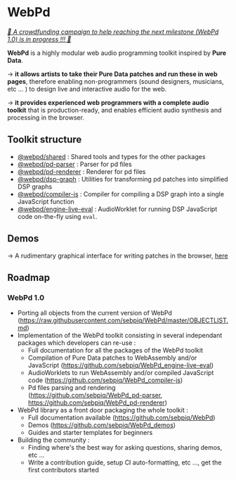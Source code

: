 # WebPd

*[🤑 A crowdfunding campaign to help reaching the next milestone (WebPd 1.0) is in progress !!! 🤑](https://opencollective.com/webpd#category-CONTRIBUTE)*

**WebPd** is a highly modular web audio programming toolkit inspired by **Pure Data**.

→ **it allows artists to take their Pure Data patches and run these in web pages**, therefore enabling non-programmers (sound designers, musicians, etc ... ) to design live and interactive audio for the web.

→ **it provides experienced web programmers with a complete audio toolkit** that is production-ready, and enables efficient audio synthesis and processing in the browser.

## Toolkit structure

- [@webpd/shared](https://github.com/sebpiq/WebPd_shared) : Shared tools and types for the other packages
- [@webpd/pd-parser](https://github.com/sebpiq/WebPd_pd-parser) : Parser for pd files
- [@webpd/pd-renderer](https://github.com/sebpiq/WebPd_pd-renderer) : Renderer for pd files
- [@webpd/dsp-graph](https://github.com/sebpiq/WebPd_dsp-graph) : Utilities for transforming pd patches into simplified DSP graphs
- [@webpd/compiler-js](https://github.com/sebpiq/WebPd_compiler-js) : Compiler for compiling a DSP graph into a single JavaScript function
- [@webpd/engine-live-eval](https://github.com/sebpiq/WebPd_engine-live-eval) : AudioWorklet for running DSP JavaScript code on-the-fly using `eval`.


## Demos

→ A rudimentary graphical interface for writing patches in the browser, [here](https://sebpiq.github.io/WebPd_demos/the-graph/www/)


## Roadmap

### WebPd 1.0

- Porting all objects from the current version of WebPd (https://raw.githubusercontent.com/sebpiq/WebPd/master/OBJECTLIST.md)
- Implementation of the WebPd toolkit consisting in several independant packages which developers can re-use :
    - Full documentation for all the packages of the WebPd toolkit
    - Compilation of Pure Data patches to WebAssembly and/or JavaScript (https://github.com/sebpiq/WebPd_engine-live-eval)
    - AudioWorklets to run WebAssembly and/or compiled JavaScript code (https://github.com/sebpiq/WebPd_compiler-js)
    - Pd files parsing and rendering (https://github.com/sebpiq/WebPd_pd-parser, https://github.com/sebpiq/WebPd_pd-renderer)
- WebPd library as a front door packaging the whole toolkit  :
    - Full documentation available (https://github.com/sebpiq/WebPd)
    - Demos (https://github.com/sebpiq/WebPd_demos)
    - Guides and starter templates for beginners
- Building the community :
    - Finding where's the best way for asking questions, sharing demos, etc ...
    - Write a contribution guide, setup CI auto-formatting, etc ..., get the first contributors started
